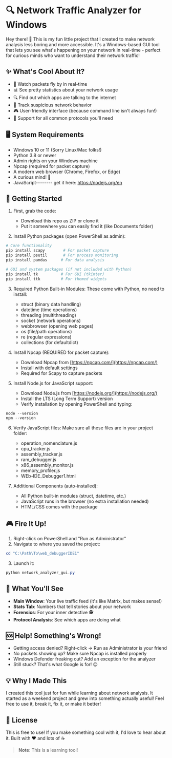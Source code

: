 # 🔍 Network Traffic Analyzer for Windows

Hey there! 👋 This is my fun little project that I created to make network analysis less boring and more accessible. It's a Windows-based GUI tool that lets you see what's happening on your network in real-time - perfect for curious minds who want to understand their network traffic!

## ✨ What's Cool About It?

- 🚀 Watch packets fly by in real-time
- 📊 See pretty statistics about your network usage
- 🔍 Find out which apps are talking to the internet
- 🎯 Track suspicious network behavior
- 🎮 User-friendly interface (because command line isn't always fun!)
- 📱 Support for all common protocols you'll need

## 🖥️ System Requirements

- Windows 10 or 11 (Sorry Linux/Mac folks!)
- Python 3.8 or newer
- Admin rights on your Windows machine
- Npcap (required for packet capture)
- A modern web browser (Chrome, Firefox, or Edge)
- A curious mind! 🧠
- JavaScript-------- get it here: https://nodejs.org/en

## 🚀 Getting Started

1. First, grab the code:
   - Download this repo as ZIP or clone it
   - Put it somewhere you can easily find it (like Documents folder)

2. Install Python packages (open PowerShell as admin):
```powershell
# Core functionality
pip install scapy        # For packet capture
pip install psutil       # For process monitoring
pip install pandas      # For data analysis

# GUI and system packages (if not included with Python)
pip install tk          # For GUI (tkinter)
pip install ttk         # For themed widgets
```

3. Required Python Built-in Modules:
   These come with Python, no need to install:
   - struct (binary data handling)
   - datetime (time operations)
   - threading (multithreading)
   - socket (network operations)
   - webbrowser (opening web pages)
   - os (file/path operations)
   - re (regular expressions)
   - collections (for defaultdict)

4. Install Npcap (REQUIRED for packet capture):
   - Download Npcap from [https://npcap.com/](https://npcap.com/)
   - Install with default settings
   - Required for Scapy to capture packets

5. Install Node.js for JavaScript support:
   - Download Node.js from [https://nodejs.org/](https://nodejs.org/)
   - Install the LTS (Long Term Support) version
   - Verify installation by opening PowerShell and typing:
```powershell
node --version
npm --version
```

6. Verify JavaScript files:
   Make sure all these files are in your project folder:
   - operation_nomenclature.js
   - cpu_tracker.js
   - assembly_tracker.js
   - ram_debugger.js
   - x86_assembly_monitor.js
   - memory_profiler.js
   - WEb-IDE_Debugger1.html

7. Additional Components (auto-installed):
   - All Python built-in modules (struct, datetime, etc.)
   - JavaScript runs in the browser (no extra installation needed)
   - HTML/CSS comes with the package

## 🎮 Fire It Up!

1. Right-click on PowerShell and "Run as Administrator"
2. Navigate to where you saved the project:
```powershell
cd "C:\Path\To\web_debuggerIDE1"
```
3. Launch it:
```powershell
python network_analyzer_gui.py
```

## 🎯 What You'll See

- **Main Window**: Your live traffic feed (it's like Matrix, but makes sense!)
- **Stats Tab**: Numbers that tell stories about your network
- **Forensics**: For your inner detective 🕵️
- **Protocol Analysis**: See which apps are doing what

## 🆘 Help! Something's Wrong!

- Getting access denied? Right-click → Run as Administrator is your friend
- No packets showing up? Make sure Npcap is installed properly
- Windows Defender freaking out? Add an exception for the analyzer
- Still stuck? That's what Google is for! 😉

## 💡 Why I Made This

I created this tool just for fun while learning about network analysis. It started as a weekend project and grew into something actually useful! Feel free to use it, break it, fix it, or make it better!

## 📝 License

This is free to use! If you make something cool with it, I'd love to hear about it. Built with ❤️ and lots of ☕

> **Note**: This is a learning tool!
